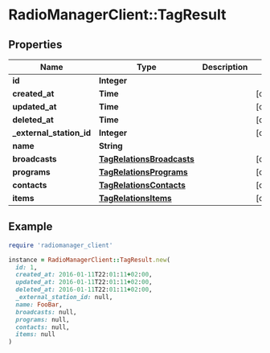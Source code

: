 # RadioManagerClient::TagResult

## Properties

| Name | Type | Description | Notes |
| ---- | ---- | ----------- | ----- |
| **id** | **Integer** |  |  |
| **created_at** | **Time** |  | [optional] |
| **updated_at** | **Time** |  | [optional] |
| **deleted_at** | **Time** |  | [optional] |
| **_external_station_id** | **Integer** |  | [optional] |
| **name** | **String** |  |  |
| **broadcasts** | [**TagRelationsBroadcasts**](TagRelationsBroadcasts.md) |  | [optional] |
| **programs** | [**TagRelationsPrograms**](TagRelationsPrograms.md) |  | [optional] |
| **contacts** | [**TagRelationsContacts**](TagRelationsContacts.md) |  | [optional] |
| **items** | [**TagRelationsItems**](TagRelationsItems.md) |  | [optional] |

## Example

```ruby
require 'radiomanager_client'

instance = RadioManagerClient::TagResult.new(
  id: 1,
  created_at: 2016-01-11T22:01:11+02:00,
  updated_at: 2016-01-11T22:01:11+02:00,
  deleted_at: 2016-01-11T22:01:11+02:00,
  _external_station_id: null,
  name: FooBar,
  broadcasts: null,
  programs: null,
  contacts: null,
  items: null
)
```

